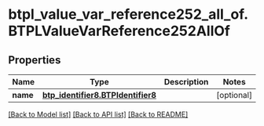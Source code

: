 # btpl_value_var_reference252_all_of.BTPLValueVarReference252AllOf

## Properties
Name | Type | Description | Notes
------------ | ------------- | ------------- | -------------
**name** | [**btp_identifier8.BTPIdentifier8**](BTPIdentifier8.md) |  | [optional] 

[[Back to Model list]](../README.md#documentation-for-models) [[Back to API list]](../README.md#documentation-for-api-endpoints) [[Back to README]](../README.md)


